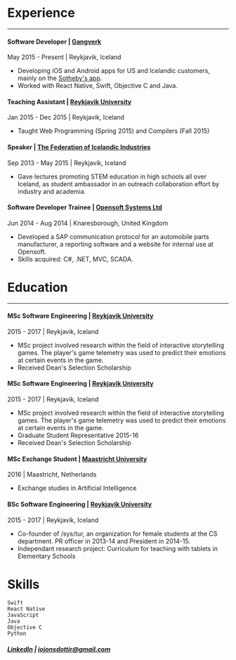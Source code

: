# Experience
___
#### **Software Developer** | [Gangverk](http://gangverk.is/)
May 2015 - Present | Reykjavik, Iceland
- Developing iOS and Android apps for US and Icelandic customers, mainly on the [Sotheby's app](https://itunes.apple.com/us/app/sothebys/id1061156465?mt=8).
- Worked with React Native, Swift, Objective C and Java.

#### **Teaching Assistant** | [Reykjavik University](https://www.ru.is/)
Jan 2015 - Dec 2015 | Reykjavik, Iceland
- Taught Web Programming (Spring 2015) and Compilers (Fall 2015)

#### **Speaker** | [The Federation of Icelandic Industries](http://www.si.is/)
Sep 2013 - May 2015 | Reykjavik, Iceland
- Gave lectures promoting STEM education in high schools all over Iceland, as student ambassador in an outreach collaboration effort by industry and academia.

#### **Software Developer Trainee** | [Opensoft Systems Ltd](http://www.opensoftsystems.co.uk/)
Jun 2014 - Aug 2014 | Knaresborough, United Kingdom
- Developed a SAP communication protocol for an automobile parts manufacturer, a reporting software and a website for internal use at Opensoft. 
- Skills acquired: C#, .NET, MVC, SCADA.

# Education
___
#### **MSc Software Engineering** | [Reykjavik University](https://www.ru.is/)
2015 - 2017 | Reykjavik, Iceland
- MSc project involved research within the field of interactive storytelling games. The player's game telemetry was used to predict their emotions at certain events in the game.
- Received Dean's Selection Scholarship

#### **MSc Software Engineering** | [Reykjavik University](https://www.ru.is/)
2015 - 2017 | Reykjavik, Iceland
- MSc project involved research within the field of interactive storytelling games. The player's game telemetry was used to predict their emotions at certain events in the game.
- Graduate Student Representative 2015-16
- Received Dean's Selection Scholarship

#### **MSc Exchange Student** | [Maastricht University](https://www.maastrichtuniversity.nl/)
2016 | Maastricht, Netherlands
- Exchange studies in Artificial Intelligence

#### **BSc Software Engineering** | [Reykjavik University](https://www.ru.is/)
2015 - 2017 | Reykjavik, Iceland
- Co-founder of /sys/tur, an organization for female students at the CS department. PR officer in 2013-14 and President in 2014-15.
- Independant research project: Curriculum for teaching with tablets in Elementary Schools

# Skills
```
Swift
React Native
JavaScript
Java
Objective C
Python
```
##### [LinkedIn](linkedin.com/in/ingibjorg-osk-jonsdottir) | iojonsdottir@gmail.com

